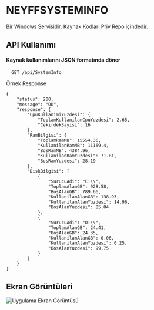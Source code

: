 
# NEYFFSYSTEMINFO   

Bir Windows Servisidir. Kaynak Kodları Priv Repo içindedir.

## API Kullanımı

#### Kaynak kullanımlarını JSON formatında döner

```http
  GET /api/SystemInfo
```

Örnek Response
```Response
{
    "status": 200,
    "message": "OK",
    "response": {
        "CpuKullanimiYuzdesi": {
            "ToplamKullanilanCpuYuzdesi": 2.65,
            "CekirdekSayisi": 16
        },
        "RamBilgisi": {
            "ToplamRamMB": 15554.36,
            "KullanilanRamMB": 11169.4,
            "BosRamMB": 4384.96,
            "KullanilanRamYuzdesi": 71.81,
            "BosRamYuzdesi": 28.19
        },
        "DiskBilgisi": [
            {
                "SurucuAdi": "C:\\",
                "ToplamAlanGB": 928.58,
                "BosAlanGB": 789.66,
                "KullanilanAlanGB": 138.93,
                "KullanilanAlanYuzdesi": 14.96,
                "BosAlanYuzdesi": 85.04
            },
            {
                "SurucuAdi": "D:\\",
                "ToplamAlanGB": 24.41,
                "BosAlanGB": 24.35,
                "KullanilanAlanGB": 0.06,
                "KullanilanAlanYuzdesi": 0.25,
                "BosAlanYuzdesi": 99.75
            }
        ]
    }
}
```

  
## Ekran Görüntüleri

![Uygulama Ekran Görüntüsü](https://i.imgur.com/HiX3IxM.jpeg)

  
